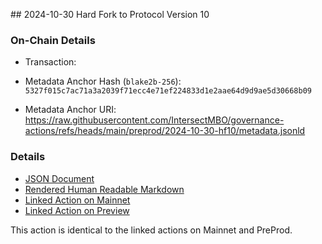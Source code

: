 ## 2024-10-30 Hard Fork to Protocol Version 10

### On-Chain Details

- Transaction:

- Metadata Anchor Hash (`blake2b-256`): `5327f015c7ac71a3a2039f71ecc4e71ef224833d1e2aae64d9d9ae5d30668b09`
- Metadata Anchor URI: <https://raw.githubusercontent.com/IntersectMBO/governance-actions/refs/heads/main/preprod/2024-10-30-hf10/metadata.jsonld>

### Details

- [JSON Document](./metadata.jsonld)
- [Rendered Human Readable Markdown](./metadata.jsonld.md)
- [Linked Action on Mainnet](../../mainnet/2024-10-30-hf10/README.md)
- [Linked Action on Preview](../../preview/2024-10-30-hf10/README.md)

This action is identical to the linked actions on Mainnet and PreProd.
